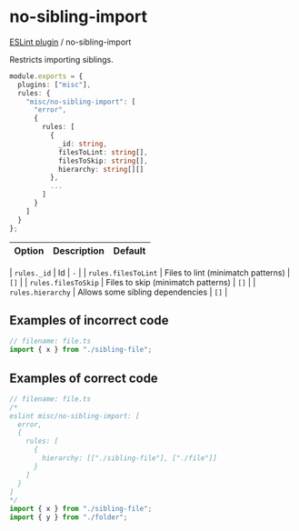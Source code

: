 # no-sibling-import

[ESLint plugin](https://iliubinskii.github.io/eslint-plugin-misc/) / no-sibling-import

Restricts importing siblings.

```ts
module.exports = {
  plugins: ["misc"],
  rules: {
    "misc/no-sibling-import": [
      "error",
      {
        rules: [
          {
            _id: string,
            filesToLint: string[],
            filesToSkip: string[],
            hierarchy: string[][]
          },
          ...
        ]
      }
    ]
  }
};
```

| Option | Description | Default |
| :----- | :---------- | :------ |

| `rules._id` | Id | `-` |
| `rules.filesToLint` | Files to lint (minimatch patterns) | `[]` |
| `rules.filesToSkip` | Files to skip (minimatch patterns) | `[]` |
| `rules.hierarchy` | Allows some sibling dependencies | `[]` |

## Examples of incorrect code

```ts
// filename: file.ts
import { x } from "./sibling-file";
```

## Examples of correct code

```ts
// filename: file.ts
/*
eslint misc/no-sibling-import: [
  error,
  {
    rules: [
      {
        hierarchy: [["./sibling-file"], ["./file"]]
      }
    ]
  }
]
*/
import { x } from "./sibling-file";
import { y } from "./folder";
```
